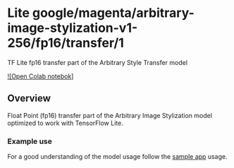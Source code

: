 # Lite google/magenta/arbitrary-image-stylization-v1-256/fp16/transfer/1
TF Lite fp16 transfer part of the Arbitrary Style Transfer model

<!-- asset-path: legacy -->
<!-- parent-model: google/magenta/arbitrary-image-stylization-v1-256/2 -->

[![Open Colab notebok]](https://colab.research.google.com/github/tensorflow/tensorflow/blob/master/tensorflow/lite/g3doc/models/style_transfer/overview.ipynb)

## Overview
Float Point (fp16) transfer part of the Arbitrary Image Stylization model
optimized to work with TensorFlow Lite.

### Example use
For a good understanding of the model usage follow the
[sample app](https://github.com/tensorflow/examples/blob/master/lite/examples/style_transfer/android/app/src/main/java/org/tensorflow/lite/examples/styletransfer/StyleTransferModelExecutor.kt)
usage.
